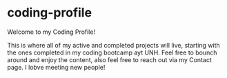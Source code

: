 # coding-profile

Welcome to my Coding Profile!

This is where all of my active and completed projects will live, starting with the ones completed in my coding bootcamp ayt UNH. Feel free to bounch around and enjoy the content, also feel free to reach out via my Contact page. I lobve meeting new people!
